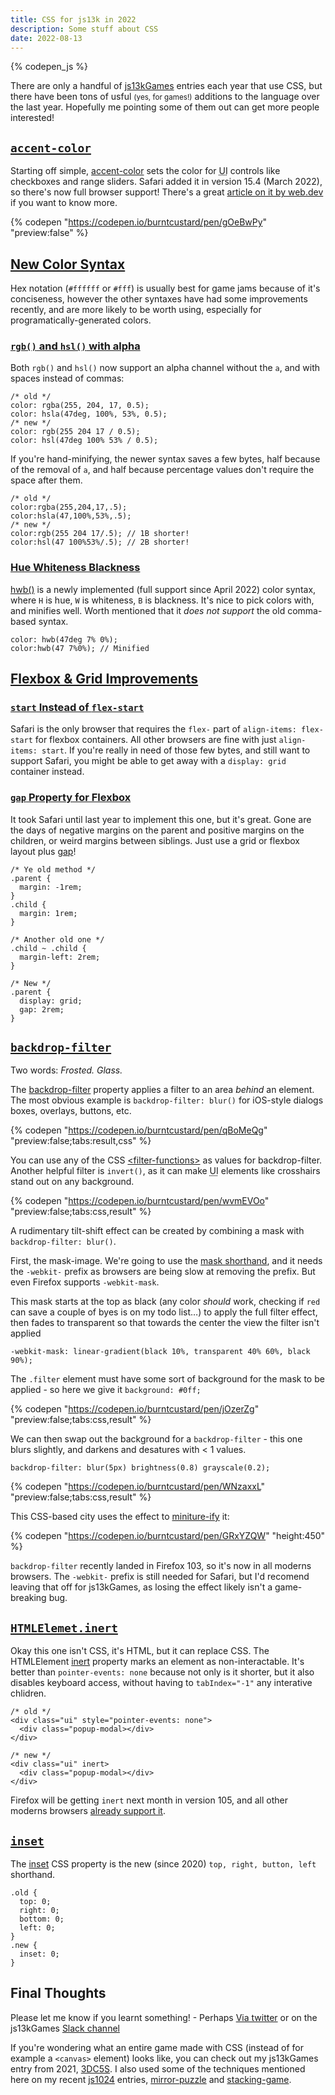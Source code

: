 ```yaml
---
title: CSS for js13k in 2022
description: Some stuff about CSS
date: 2022-08-13
---
```


{% codepen_js %}

There are only a handful of [js13kGames](https://js13kgames.com/) entries each year that use CSS, but there have been tons of usful <small>(yes, for games!)</small> additions to the language over the last year. Hopefully me pointing some of them out can get more people interested!

## [`accent-color`](#accent-color)

Starting off simple, [accent-color](https://developer.mozilla.org/en-US/docs/Web/CSS/accent-color) sets the color for <abbr title="User Interface">UI</abbr> controls like checkboxes and range sliders. Safari added it in version 15.4 (March 2022), so there's now full browser support! There's a great [article on it by web.dev](https://web.dev/accent-color/) if you want to know more.

{% codepen "https://codepen.io/burntcustard/pen/gOeBwPy" "preview:false" %}

## [New Color Syntax](#new-color-syntax)

Hex notation (`#ffffff` or `#fff`) is usually best for game jams because of it's conciseness, however the other syntaxes have had some improvements recently, and are more likely to be worth using, especially for programatically-generated colors.

### [`rgb()` and `hsl()` with alpha](#rgb-and-hsl-with-alpha)
Both `rgb()` and `hsl()` now support an alpha channel without the `a`, and with spaces instead of commas:
```
/* old */
color: rgba(255, 204, 17, 0.5);
color: hsla(47deg, 100%, 53%, 0.5);
/* new */
color: rgb(255 204 17 / 0.5);
color: hsl(47deg 100% 53% / 0.5);
```
If you're hand-minifying, the newer syntax saves a few bytes, half because of the removal of `a`, and half because percentage values don't require the space after them.
```
/* old */
color:rgba(255,204,17,.5);
color:hsla(47,100%,53%,.5);
/* new */
color:rgb(255 204 17/.5); // 1B shorter!
color:hsl(47 100%53%/.5); // 2B shorter!
```

### [Hue Whiteness Blackness](#hue-whiteness-blackness)
[hwb()](https://developer.mozilla.org/en-US/docs/Web/CSS/color_value/hwb) is a newly implemented (full support since April 2022) color syntax, where `H` is hue, `W` is whiteness, `B` is blackness. It's nice to pick colors with, and minifies well. Worth mentioned that it _does not support_ the old comma-based syntax.
```
color: hwb(47deg 7% 0%);
color:hwb(47 7%0%); // Minified
```

## [Flexbox & Grid Improvements](#flexbox-and-grid-improvements)

### [`start` Instead of `flex-start`](#start-instead-of-flex-start)
Safari is the only browser that requires the `flex-` part of `align-items: flex-start` for flexbox containers. All other browsers are fine with just `align-items: start`. If you're really in need of those few bytes, and still want to support Safari, you might be able to get away with a `display: grid` container instead.

### [`gap` Property for Flexbox](#gap-property-for-flexbox)
It took Safari until last year to implement this one, but it's great. Gone are the days of negative margins on the parent and positive margins on the children, or weird margins between siblings. Just use a grid or flexbox layout plus [gap](https://developer.mozilla.org/en-US/docs/Web/CSS/gap)!
```
/* Ye old method */
.parent {
  margin: -1rem;
}
.child {
  margin: 1rem;
}

/* Another old one */
.child ~ .child {
  margin-left: 2rem;
}

/* New */
.parent {
  display: grid;
  gap: 2rem;
}
```

## [`backdrop-filter`](#backdrop-filter)

Two words: _Frosted. Glass._

The [backdrop-filter](https://developer.mozilla.org/en-US/docs/Web/CSS/backdrop-filter) property applies a filter to an area _behind_ an element. The most obvious example is `backdrop-filter: blur()` for iOS-style dialogs boxes, overlays, buttons, etc.

{% codepen "https://codepen.io/burntcustard/pen/qBoMeQg" "preview:false;tabs:result,css" %}

You can use any of the CSS [\<filter-functions\>](https://developer.mozilla.org/en-US/docs/Web/CSS/filter-function) as values for backdrop-filter. Another helpful filter is `invert()`, as it can make <abbr title="User Interface">UI</abbr> elements like crosshairs stand out on any background.

{% codepen "https://codepen.io/burntcustard/pen/wvmEVOo" "preview:false;tabs:css,result" %}

A rudimentary tilt-shift effect can be created by combining a mask with `backdrop-filter: blur()`.

First, the mask-image. We're going to use the [mask shorthand](https://developer.mozilla.org/en-US/docs/Web/CSS/mask), and it needs the `-webkit-` prefix as browsers are being slow at removing the prefix. But even Firefox supports `-webkit-mask`.

This mask starts at the top as black (any color _should_ work, checking if `red` can save a couple of byes is on my todo list…) to apply the full filter effect, then fades to transparent so that towards the center the view the filter isn't applied

```
-webkit-mask: linear-gradient(black 10%, transparent 40% 60%, black 90%);
```

The `.filter` element must have some sort of background for the mask to be applied - so here we give it `background: #0ff;`

{% codepen "https://codepen.io/burntcustard/pen/jOzerZg" "preview:false;tabs:css,result" %}

We can then swap out the background for a `backdrop-filter` - this one blurs slightly, and darkens and desatures with < 1 values.

```
backdrop-filter: blur(5px) brightness(0.8) grayscale(0.2);
```

{% codepen "https://codepen.io/burntcustard/pen/WNzaxxL" "preview:false;tabs:css,result" %}

This CSS-based city uses the effect to [miniture-ify](https://en.wikipedia.org/wiki/Miniature_faking) it:

{% codepen "https://codepen.io/burntcustard/pen/GRxYZQW" "height:450" %}

`backdrop-filter` recently landed in Firefox 103, so it's now in all moderns browsers. The `-webkit-` prefix is still needed for Safari, but I'd recomend leaving that off for js13kGames, as losing the effect likely isn't a game-breaking bug.

## [`HTMLElemet.inert`](#htmlelementinert)

Okay this one isn't CSS, it's HTML, but it can replace CSS. The HTMLElement [inert](https://developer.mozilla.org/en-US/docs/Web/API/HTMLElement/inert) property marks an element as non-interactable. It's better than `pointer-events: none` because not only is it shorter, but it also disables keyboard access, without having to `tabIndex="-1"` any interative chlidren.
```
/* old */
<div class="ui" style="pointer-events: none">
  <div class="popup-modal></div>
</div>

/* new */
<div class="ui" inert>
  <div class="popup-modal></div>
</div>
```
Firefox will be getting `inert` next month in version 105, and all other moderns browsers [already support it](https://caniuse.com/mdn-api_htmlelement_inert).

## [`inset`](#inset)

The [inset](https://developer.mozilla.org/en-US/docs/Web/CSS/inset) CSS property is the new (since 2020) `top, right, button, left` shorthand. 

```
.old {
  top: 0;
  right: 0;
  bottom: 0;
  left: 0;
}
.new {
  inset: 0;
}
```

## Final Thoughts

Please let me know if you learnt something! - Perhaps [Via twitter](https://twitter.com/burntcustard) or on the js13kGames [Slack channel](https://slack.js13kgames.com/)

If you're wondering what an entire game made with CSS (instead of for example a `<canvas>` element) looks like, you can check out my js13kGames entry from 2021, [3DC5S](https://js13kgames.com/entries/3dc5s). I also used some of the techniques mentioned here on my recent [js1024](https://js1024.fun/) entries, [mirror-puzzle](https://github.com/burntcustard/js1024-mirror-puzzle) and [stacking-game](https://github.com/burntcustard/js1024-stacking-game).
